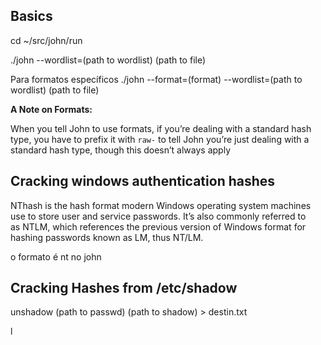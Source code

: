 ## Basics
cd ~/src/john/run

./john --wordlist=(path to wordlist) (path to file)

Para formatos específicos
./john --format=(format) --wordlist=(path to wordlist) (path to file)

**A Note on Formats:**

When you tell John to use formats, if you’re dealing with a standard hash type, you have to prefix it with `raw-` to tell John you’re just dealing with a standard hash type, though this doesn’t always apply

## Cracking windows authentication hashes
NThash is the hash format modern Windows operating system machines use to store user and service passwords. It’s also commonly referred to as NTLM, which references the previous version of Windows format for hashing passwords known as LM, thus NT/LM.

o formato é nt no john

## Cracking Hashes from /etc/shadow

unshadow (path to passwd) (path to shadow) > destin.txt

l
